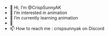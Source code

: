 - 👋 Hi, I’m @CrispSunnyAK
- 👀 I’m interested in animation
- 🌱 I’m currently learning animation
- 💞
- 📫 How to reach me : crispsunnyak on Discord

<!---
CrispSunnyAK/CrispSunnyAK is a ✨ special ✨ repository because its `README.md` (this file) appears on your GitHub profile.
You can click the Preview link to take a look at your changes.
--->
